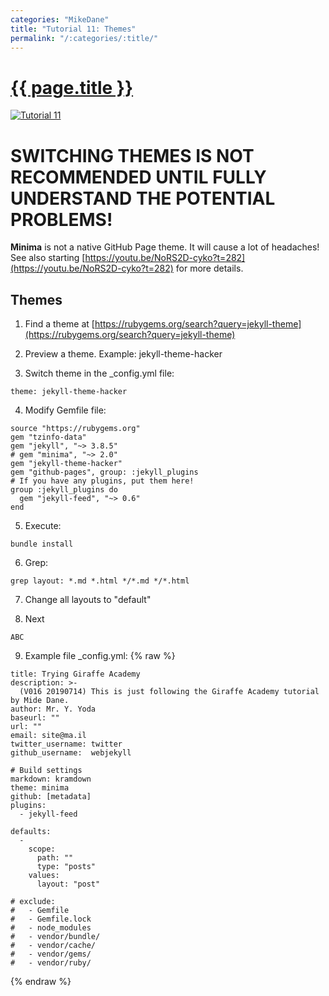 ```yaml
---
categories: "MikeDane"
title: "Tutorial 11: Themes"
permalink: "/:categories/:title/"
---
```


# [{{ page.title }}](https://youtu.be/NoRS2D-cyko)
[![Tutorial 11](https://img.youtube.com/vi/NoRS2D-cyko/0.jpg)](https://www.youtube.com/watch?v=NoRS2D-cyko)

# SWITCHING THEMES IS NOT RECOMMENDED UNTIL FULLY UNDERSTAND THE POTENTIAL PROBLEMS!

**Minima** is not a native GitHub Page theme. It will cause a lot of headaches!
See also starting [https://youtu.be/NoRS2D-cyko?t=282](https://youtu.be/NoRS2D-cyko?t=282) for more details.

## Themes

1. Find a theme at 
   [https://rubygems.org/search?query=jekyll-theme](https://rubygems.org/search?query=jekyll-theme)

2. Preview a theme. Example: jekyll-theme-hacker

3. Switch theme in the _config.yml file:
```
theme: jekyll-theme-hacker
```

4. Modify Gemfile file:
```
source "https://rubygems.org"
gem "tzinfo-data"
gem "jekyll", "~> 3.8.5"
# gem "minima", "~> 2.0"
gem "jekyll-theme-hacker"
gem "github-pages", group: :jekyll_plugins
# If you have any plugins, put them here!
group :jekyll_plugins do
  gem "jekyll-feed", "~> 0.6"
end
```

5. Execute:
```
bundle install
```

6. Grep:
```
grep layout: *.md *.html */*.md */*.html
```

7. Change all layouts to "default"

8. Next
```
ABC
```

9.  Example file _config.yml:
{% raw %}
```
title: Trying Giraffe Academy
description: >-
  (V016 20190714) This is just following the Giraffe Academy tutorial by Mide Dane.
author: Mr. Y. Yoda
baseurl: "" 
url: "" 
email: site@ma.il
twitter_username: twitter
github_username:  webjekyll

# Build settings
markdown: kramdown
theme: minima
github: [metadata]
plugins:
  - jekyll-feed

defaults:
  -
    scope:
      path: ""
      type: "posts"
    values:
      layout: "post"

# exclude:
#   - Gemfile
#   - Gemfile.lock
#   - node_modules
#   - vendor/bundle/
#   - vendor/cache/
#   - vendor/gems/
#   - vendor/ruby/
```
{% endraw %}

